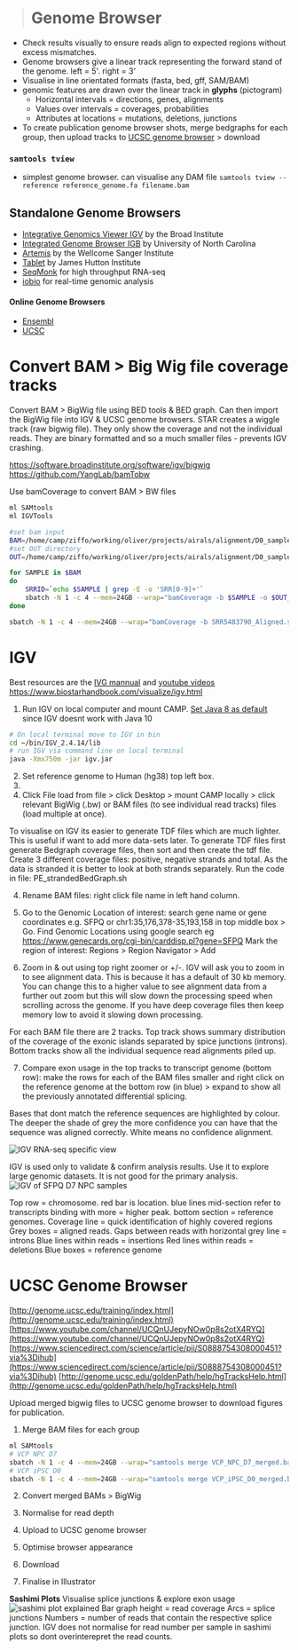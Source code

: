 ># Genome Browser
- Check results visually to ensure reads align to expected regions without excess mismatches.
- Genome browsers give a linear track representing the forward stand of the genome. left = 5'. right = 3'
- Visualise in line orientated formats (fasta, bed, gff, SAM/BAM)
- genomic features are drawn over the linear track in **glyphs** (pictogram)
	- Horizontal intervals = directions, genes, alignments
	- Values over intervals = coverages, probabilities
	- Attributes at locations = mutations, deletions, junctions
- To create publication genome browser shots, merge bedgraphs for each group, then upload tracks to [UCSC genome browser](http://genome.ucsc.edu/index.html) > download

### `samtools tview`
- simplest genome browser. can visualise any DAM file `samtools tview --reference reference_genome.fa filename.bam`

## Standalone Genome Browsers
- [Integrative Genomics Viewer IGV](http://software.broadinstitute.org/software/igv/book/export/html/6)  by the Broad Institute
- [Integrated Genome Browser IGB](https://bioviz.org/) by University of North Carolina
- [Artemis](https://www.sanger.ac.uk/science/tools/artemis) by the Wellcome Sanger Institute
- [Tablet](https://ics.hutton.ac.uk/tablet/) by James Hutton Institute
- [SeqMonk](https://www.bioinformatics.babraham.ac.uk/projects/seqmonk/) for high throughput RNA-seq
- [iobio](http://iobio.io/) for real-time genomic analysis

#### Online Genome Browsers
- [Ensembl](http://useast.ensembl.org/index.html)
- [UCSC](https://genome.ucsc.edu/)

# Convert BAM > Big Wig file coverage tracks
Convert BAM > BigWig file using BED tools & BED graph. Can then import the BigWig file into IGV & UCSC genome browsers. 
STAR creates a wiggle track (raw bigwig file). 
They only show the coverage and not the individual reads. They are binary formatted and so a much smaller files - prevents IGV crashing.

https://software.broadinstitute.org/software/igv/bigwig
https://github.com/YangLab/bamTobw

Use bamCoverage to convert BAM > BW files
```bash
ml SAMtools
ml IGVTools

#set bam input
BAM=/home/camp/ziffo/working/oliver/projects/airals/alignment/D0_samples/*Aligned.sortedByCoord.out.bam
#set OUT directory
OUT=/home/camp/ziffo/working/oliver/projects/airals/alignment/D0_samples/

for SAMPLE in $BAM
do
	SRRID=`echo $SAMPLE | grep -E -o 'SRR[0-9]+'`
	sbatch -N 1 -c 4 --mem=24GB --wrap="bamCoverage -b $SAMPLE -o $OUT_$SRRID.bw"
done

sbatch -N 1 -c 4 --mem=24GB --wrap="bamCoverage -b SRR5483790_Aligned.sortedByCoord.out.bam -o SRR5483790.bw"
```

# IGV
Best resources are the [IVG mannual](http://software.broadinstitute.org/software/igv/userguide) and [youtube videos](https://www.youtube.com/results?search_query=integrative+genome+viewer)
https://www.biostarhandbook.com/visualize/igv.html

1. Run IGV on local computer and mount CAMP. [Set Java 8 as default](https://stackoverflow.com/questions/46513639/how-to-downgrade-java-from-9-to-8-on-a-macos-eclipse-is-not-running-with-java-9) since IGV doesnt work with Java 10
```bash
# On local terminal move to IGV in bin
cd ~/bin/IGV_2.4.14/lib
# run IGV via command line on local terminal
java -Xmx750m -jar igv.jar
```
2. Set reference genome to Human (hg38) top left box.
3. 
4. Click File load from file > click Desktop > mount CAMP locally > click relevant BigWig (.bw) or BAM files (to see individual read tracks)  files (load multiple at once).

To visualise on IGV its easier to generate TDF files which are much lighter. This is useful if want to add more data-sets later. To generate TDF files first generate Bedgraph coverage files, then sort and then create the tdf file. Create 3 different coverage files: positive, negative strands and total. As the data is stranded it is better to look at both strands separately. Run the code in file: PE_strandedBedGraph.sh

4. Rename BAM files: right click file name in left hand column.

5. Go to the Genomic Location of interest: search gene name or gene coordinates e.g. SFPQ or chr1:35,176,378-35,193,158 in top middle box > Go. Find Genomic Locations using google search eg https://www.genecards.org/cgi-bin/carddisp.pl?gene=SFPQ
Mark the region of interest: Regions > Region Navigator > Add

6. Zoom in & out using top right zoomer or +/-. IGV will ask you to zoom in to see alignment data. This is because it has a default of 30 kb memory. You can change this to a higher value to see alignment data from a further out zoom but this will slow down the processing speed when scrolling across the genome. If you have deep coverage files then keep memory low to avoid it slowing down processing.

For each BAM file there are 2 tracks. Top track shows summary distribution of the coverage of the exonic islands separated by spice junctions (introns). Bottom tracks show all the individual sequence read alignments piled up.

7. Compare exon usage in the top tracks to transcript genome (bottom row): make the rows for each of the BAM files smaller and right click on the reference genome at the bottom row (in blue) > expand to show all the previously annotated differential splicing.

Bases that dont match the reference sequences are highlighted by colour. The deeper the shade of grey the more confidence you can have that the sequence was aligned correctly. White means no confidence alignment.

![IGV RNA-seq specific view](https://lh3.googleusercontent.com/h7PbqBtb3kHxxevIpjvKJUAd451K0UFOoACMogIZzUhVVMz-_AqRnjSYsNpmhYeCbct9ikfaZU8-Yg "IGV RNA-seq specific view")

IGV is used only to validate & confirm analysis results.  Use it to explore large genomic datasets. It is not good for the primary analysis.
![IGV of SFPQ D7 NPC samples](https://lh3.googleusercontent.com/r8Ph08oRuLWUBmnc6gbEyX5Rg3iBEkGhNmmNTHqTr7J01dtwdBGIdAqYJ2BMNlLcVIyYxPbn0QEhTQ "IGV of SFPQ D7 NPC samples")

Top row = chromosome. red bar is location. blue lines mid-section refer to transcripts binding with more = higher peak. bottom section = reference genomes.
Coverage line = quick identification of highly covered regions
Grey boxes = aligned reads. 
Gaps between reads with horizontal grey line = introns
Blue lines within reads = insertions
Red lines within reads = deletions
Blue boxes = reference genome

# UCSC Genome Browser
[http://genome.ucsc.edu/training/index.html](http://genome.ucsc.edu/training/index.html)
[https://www.youtube.com/channel/UCQnUJepyNOw0p8s2otX4RYQ](https://www.youtube.com/channel/UCQnUJepyNOw0p8s2otX4RYQ)
[https://www.sciencedirect.com/science/article/pii/S0888754308000451?via%3Dihub](https://www.sciencedirect.com/science/article/pii/S0888754308000451?via%3Dihub)
[http://genome.ucsc.edu/goldenPath/help/hgTracksHelp.html](http://genome.ucsc.edu/goldenPath/help/hgTracksHelp.html)

Upload merged bigwig files to UCSC genome browser to download figures for publication.

1. Merge BAM files for each group

```bash
ml SAMtools
# VCP NPC D7
sbatch -N 1 -c 4 --mem=24GB --wrap="samtools merge VCP_NPC_D7_merged.bam SRR5483788_Aligned.sortedByCoord.out.bam SRR5483789_Aligned.sortedByCoord.out.bam SRR5483790_Aligned.sortedByCoord.out.bam"
# VCP iPSC D0
sbatch -N 1 -c 4 --mem=24GB --wrap="samtools merge VCP_iPSC_D0_merged.bam SRR5483800Aligned.sortedByCoord.out.bam SRR5483801Aligned.sortedByCoord.out.bam SRR5483802Aligned.sortedByCoord.out.bam"
```
2. Convert merged BAMs > BigWig


3. Normalise for read depth
4. Upload to UCSC genome browser
5. Optimise browser appearance
6. Download
7. Finalise in Illustrator

**Sashimi Plots**
Visualise splice junctions & explore exon usage
![sashimi plot explained](http://miso.readthedocs.io/en/fastmiso/_images/sashimi-plot-example-annotated.png)
Bar graph height =  read coverage
Arcs = splice junctions
Numbers = number of reads that contain the respective splice junction.
IGV does not normalise for read number per sample in sashimi plots so dont overinterepret the read counts.
<!--stackedit_data:
eyJoaXN0b3J5IjpbLTE5ODIyNDgwMDAsMTY3OTIxNTI2OCwxMj
YwMTgxMTg0LC0xMjg4NTYxMTk1LC0xODM0MDI1NDI0LC0xMDQ0
Njg1ODY1LDEzNTM5MTc4MjMsLTM4OTE0MDI2OCw3NTc1MzExMD
IsOTE4OTE5NTUyLDIxMTkxMDQ1NSwxODA5MzY5MTc3LDI4MzA4
NzA0LDU3NDM0NzA4OSwtMTg1NzExOTU1NywtMTA5MjQ5MjAwNC
wtMTMzMDk3MTM4OSwtMTM5MjQzMjExNSwxODM3NzExMzQsLTc5
OTQxNjgyMV19
-->